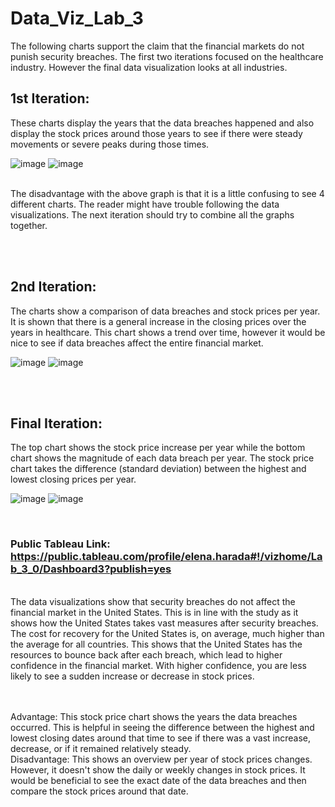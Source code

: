 # Data_Viz_Lab_3

The following charts support the claim that the financial markets do not punish security breaches. The first two iterations focused on the healthcare industry. However the final data visualization looks at all industries.

## 1st Iteration: 
These charts display the years that the data breaches happened and also display the stock prices around those years to see if there were steady movements or severe peaks during those times. 

![image](https://user-images.githubusercontent.com/32119820/31260221-41066fdc-aa01-11e7-9990-2f96209919a6.png)
![image](https://user-images.githubusercontent.com/32119820/31260232-4e448814-aa01-11e7-8553-f2119d0633a6.png)

</br>
The disadvantage with the above graph is that it is a little confusing to see 4 different charts. The reader might have trouble following the data visualizations. The next iteration should try to combine all the graphs together.

<br/><br/>

## 2nd Iteration: 
The charts show a comparison of data breaches and stock prices per year. It is shown that there is a general increase in the closing prices over the years in healthcare. This chart shows a trend over time, however it would be nice to see if data breaches affect the entire financial market.

![image](https://user-images.githubusercontent.com/32119820/31264205-50ffaca8-aa1c-11e7-828e-6abff121a31a.png)
![image](https://user-images.githubusercontent.com/32119820/31264266-b7060ba0-aa1c-11e7-9722-f937c6e74597.png)


<br/><br/>

## Final Iteration: 
The top chart shows the stock price increase per year while the bottom chart shows the magnitude of each data breach per year. The stock price chart takes the difference (standard deviation) between the highest and lowest closing prices per year. 

![image](https://user-images.githubusercontent.com/32119820/31310410-7c6af92a-ab4c-11e7-8bce-56491b8eba7c.png)
![image](https://user-images.githubusercontent.com/32119820/31310411-8d11f404-ab4c-11e7-8504-f6a64e0c45b5.png)


<br/>

### Public Tableau Link: https://public.tableau.com/profile/elena.harada#!/vizhome/Lab_3_0/Dashboard3?publish=yes

<br/>
The data visualizations show that security breaches do not affect the financial market in the United States. This is in line with the study as it shows how the United States takes vast measures after security breaches. The cost for recovery for the United States is, on average, much higher than the average for all countries. This shows that the United States has the resources to bounce back after each breach, which lead to higher confidence in the financial market. With higher confidence, you are less likely to see a sudden increase or decrease in stock prices.

<br/><br/>
Advantage: This stock price chart shows the years the data breaches occurred. This is helpful in seeing the difference between the highest and lowest closing dates around that time to see if there was a vast increase, decrease, or if it remained relatively steady.
<br/>
Disadvantage: This shows an overview per year of stock prices changes. However, it doesn't show the daily or weekly changes in stock prices. It would be beneficial to see the exact date of the data breaches and then compare the stock prices around that date.
